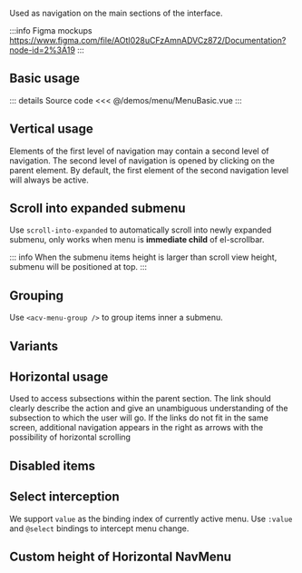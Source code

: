 Used as navigation on the main sections of the interface.

:::info Figma mockups
https://www.figma.com/file/AOtI028uCFzAmnADVCz872/Documentation?node-id=2%3A19
:::

## Basic usage

<MenuBasic />

::: details Source code
<<< @/demos/menu/MenuBasic.vue
:::

## Vertical usage

Elements of the first level of navigation may contain a second level of navigation. The second level of navigation is opened by clicking on the parent element. 
By default, the first element of the second navigation level will always be active.

<MenuVertical />

## Scroll into expanded submenu
Use `scroll-into-expanded` to automatically scroll into newly expanded submenu, only works when menu is **immediate child** of el-scrollbar.

::: info
When the submenu items height is larger than scroll view height, submenu will be positioned at top.
:::

## Grouping

Use `<acv-menu-group />` to group items inner a submenu.

## Variants

## Horizontal usage

Used to access subsections within the parent section. The link should clearly describe the action and give an unambiguous understanding of the subsection to which the user will go. If the links do not fit
in the same screen, additional navigation appears in the right as arrows with the possibility
of horizontal scrolling

## Disabled items

## Select interception

We support `value` as the binding index of currently active menu. Use `:value` and `@select` bindings to intercept menu change.

## Custom height of Horizontal NavMenu
